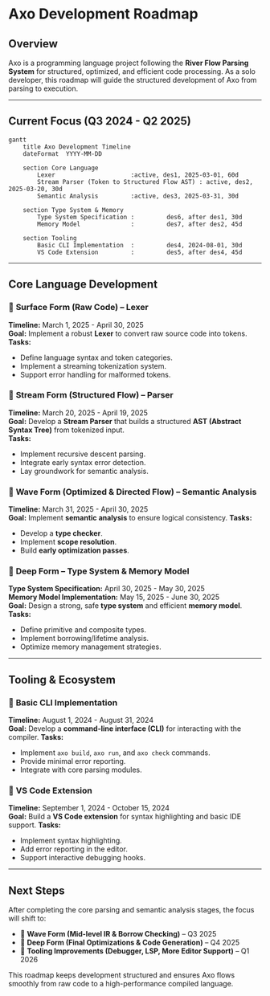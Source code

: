 # Axo Development Roadmap

## Overview
Axo is a programming language project following the **River Flow Parsing System** for structured, optimized, and efficient code processing. As a solo developer, this roadmap will guide the structured development of Axo from parsing to execution.

---

## Current Focus (Q3 2024 - Q2 2025)

```mermaid
gantt
    title Axo Development Timeline
    dateFormat  YYYY-MM-DD

    section Core Language
        Lexer                     :active, des1, 2025-03-01, 60d
        Stream Parser (Token to Structured Flow AST) : active, des2, 2025-03-20, 30d
        Semantic Analysis         :active, des3, 2025-03-31, 30d

    section Type System & Memory
        Type System Specification :         des6, after des1, 30d
        Memory Model              :         des7, after des2, 45d

    section Tooling
        Basic CLI Implementation  :         des4, 2024-08-01, 30d
        VS Code Extension         :         des5, after des4, 45d
```

---

## Core Language Development

### 🌊 **Surface Form (Raw Code) – Lexer**
**Timeline:** March 1, 2025 - April 30, 2025  
**Goal:** Implement a robust **Lexer** to convert raw source code into tokens.  
**Tasks:**
- Define language syntax and token categories.
- Implement a streaming tokenization system.
- Support error handling for malformed tokens.

### 🌊 **Stream Form (Structured Flow) – Parser**
**Timeline:** March 20, 2025 - April 19, 2025  
**Goal:** Develop a **Stream Parser** that builds a structured **AST (Abstract Syntax Tree)** from tokenized input.  
**Tasks:**
- Implement recursive descent parsing.
- Integrate early syntax error detection.
- Lay groundwork for semantic analysis.

### 🌊 **Wave Form (Optimized & Directed Flow) – Semantic Analysis**
**Timeline:** March 31, 2025 - April 30, 2025  
**Goal:** Implement **semantic analysis** to ensure logical consistency.
**Tasks:**
- Develop a **type checker**.
- Implement **scope resolution**.
- Build **early optimization passes**.

### 🌊 **Deep Form – Type System & Memory Model**
**Type System Specification:** April 30, 2025 - May 30, 2025  
**Memory Model Implementation:** May 15, 2025 - June 30, 2025  
**Goal:** Design a strong, safe **type system** and efficient **memory model**.  
**Tasks:**
- Define primitive and composite types.
- Implement borrowing/lifetime analysis.
- Optimize memory management strategies.

---

## Tooling & Ecosystem

### 🌊 **Basic CLI Implementation**
**Timeline:** August 1, 2024 - August 31, 2024  
**Goal:** Develop a **command-line interface (CLI)** for interacting with the compiler.
**Tasks:**
- Implement `axo build`, `axo run`, and `axo check` commands.
- Provide minimal error reporting.
- Integrate with core parsing modules.

### 🌊 **VS Code Extension**
**Timeline:** September 1, 2024 - October 15, 2024  
**Goal:** Build a **VS Code extension** for syntax highlighting and basic IDE support.
**Tasks:**
- Implement syntax highlighting.
- Add error reporting in the editor.
- Support interactive debugging hooks.

---

## Next Steps
After completing the core parsing and semantic analysis stages, the focus will shift to:
- 🌊 **Wave Form (Mid-level IR & Borrow Checking)** – Q3 2025
- 🌊 **Deep Form (Final Optimizations & Code Generation)** – Q4 2025
- 🌊 **Tooling Improvements (Debugger, LSP, More Editor Support)** – Q1 2026

This roadmap keeps development structured and ensures Axo flows smoothly from raw code to a high-performance compiled language.

